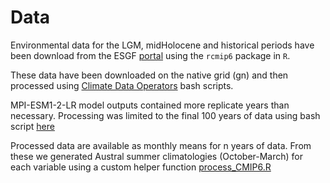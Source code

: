 <!-- README.md is generated from README.Rmd. Please edit that file -->

# Data

Environmental data for the LGM, midHolocene and historical periods have
been download from the ESGF
[portal](https://esgf-node.llnl.gov/search/cmip6/) using the `rcmip6`
package in `R`.

These data have been downloaded on the native grid (gn) and then
processed using [Climate Data
Operators](https://code.mpimet.mpg.de/projects/cdo) bash scripts.

MPI-ESM1-2-LR model outputs contained more replicate years than
necessary. Processing was limited to the final 100 years of data using
bash script [here](/scripts/bash%20trim%20MPI.sh)

Processed data are available as monthly means for n years of data. From
these we generated Austral summer climatologies (October-March) for each
variable using a custom helper function
[process_CMIP6.R](/R/process_CMIP6.R)

